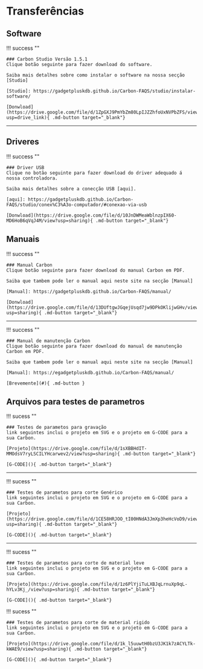 # Transferências

## Software

!!! success ""

    ### Carbon Studio Versão 1.5.1
    Clique botão seguinte para fazer download do software.
    
    Saiba mais detalhes sobre como instalar o software na nossa secção [Studio]

    [Studio]: https://gadgetpluskdb.github.io/Carbon-FAQS/studio/instalar-software/

    [Donwload](https://drive.google.com/file/d/1ZpGXJ9PmYbZm80LpIJZZhfoUxNVPbZFS/view?usp=drive_link){ .md-button target="_blank"}   

---

## Driveres

!!! success ""

    ### Driver USB
    Clique no botão seguinte para fazer download do driver adequado á nossa controladora.

    Saiba mais detalhes sobre a conecção USB [aqui].

    [aqui]: https://gadgetpluskdb.github.io/Carbon-FAQS/studio/conex%C3%A3o-computador/#conexao-via-usb

    [Donwload](https://drive.google.com/file/d/10JnDWMeaWblnzpIX60-MD6HoB6qVqJ4M/view?usp=sharing){ .md-button target="_blank"}  


## Manuais

!!! success ""

    ### Manual Carbon
    Clique botão seguinte para fazer download do manual Carbon em PDF.
    
    Saiba que tambem pode ler o manual aqui neste site na secção [Manual]

    [Manual]: https://gadgetpluskdb.github.io/Carbon-FAQS/manual/

    [Donwload](https://drive.google.com/file/d/13DUftgwJGqejUsqd7jw9DPkOKlijwGHv/view?usp=sharing){ .md-button target="_blank"}

---

!!! success ""

    ### Manual de manutenção Carbon
    Clique botão seguinte para fazer download do manual de manutenção Carbon em PDF.
    
    Saiba que tambem pode ler o manual aqui neste site na secção [Manual]

    [Manual]: https://egadgetpluskdb.github.io/Carbon-FAQS/manual/

    [Brevemente](#){ .md-button }

## Arquivos para testes de parametros

!!! sucess ""

    ### Testes de parametos para gravação
    link seguintes inclui o projeto em SVG e o projeto em G-CODE para a sua Carbon.

    [Projeto](https://drive.google.com/file/d/1sXBBHdIT-MMOdsV7ryLSCILYHcarwev2/view?usp=sharing){ .md-button target="_blank"}

    [G-CODE](){ .md-button target="_blank"}

---

!!! sucess ""

    ### Testes de parametos para corte Genérico
    link seguintes inclui o projeto em SVG e o projeto em G-CODE para a sua Carbon.

    [Projeto](https://drive.google.com/file/d/1CE58HRJOO_tI00HNdA3JmXp3heHcVoD9/view?usp=sharing){ .md-button target="_blank"}

    [G-CODE](){ .md-button target="_blank"}

---

!!! sucess ""

    ### Testes de parametos para corte de material leve
    link seguintes inclui o projeto em SVG e o projeto em G-CODE para a sua Carbon.

    [Projeto](https://drive.google.com/file/d/1z6PlYjiTuLXBJqLrnuXp9qL-hYLv3Kj_/view?usp=sharing){ .md-button target="_blank"}

    [G-CODE](){ .md-button target="_blank"}

!!! sucess ""

    ### Testes de parametos para corte de material rigido
    link seguintes inclui o projeto em SVG e o projeto em G-CODE para a sua Carbon.

    [Projeto](https://drive.google.com/file/d/1k_l5uuwtH0bzU3JK1k7zACYLTk-kWAE9/view?usp=sharing){ .md-button target="_blank"}

    [G-CODE](){ .md-button target="_blank"}    